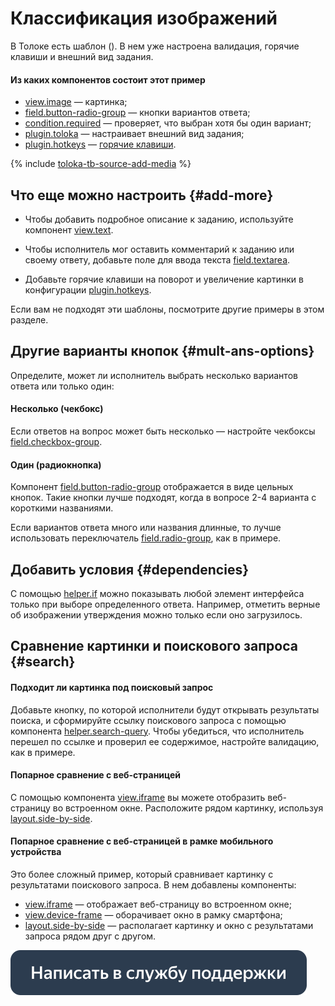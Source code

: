 # Классификация изображений

В Толоке есть шаблон  (). В нем уже настроена валидация, горячие клавиши и внешний вид задания.

#### Из каких компонентов состоит этот пример

- [view.image](../reference/view.image.md) — картинка;
- [field.button-radio-group](../reference/field.button-radio-group.md) — кнопки вариантов ответа;
- [condition.required](../reference/condition.required.md) — проверяет, что выбран хотя бы один вариант;
- [plugin.toloka](../reference/plugin.toloka.md) — настраивает внешний вид задания;
- [plugin.hotkeys](../reference/plugin.hotkeys.md) — [горячие клавиши](../best-practices/hotkeys.md).

{% include [toloka-tb-source-add-media](../_includes/toloka-tb-source/id-toloka-tb-source/add-media.md) %}



## Что еще можно настроить {#add-more}

- Чтобы добавить подробное описание к заданию, используйте компонент [view.text](../reference/view.text.md).

- Чтобы исполнитель мог оставить комментарий к заданию или своему ответу, добавьте поле для ввода текста [field.textarea](../reference/field.textarea.md).

- Добавьте горячие клавиши на поворот и увеличение картинки в конфигурации [plugin.hotkeys](../reference/plugin.hotkeys.md).


Если вам не подходят эти шаблоны, посмотрите другие примеры в этом разделе.


## Другие варианты кнопок {#mult-ans-options}

Определите, может ли исполнитель выбрать несколько вариантов ответа или только один:

#### Несколько (чекбокс)

Если ответов на вопрос может быть несколько — настройте чекбоксы [field.checkbox-group](../reference/field.checkbox-group.md).

#### Один (радиокнопка)

Компонент [field.button-radio-group](../reference/field.button-radio-group.md) отображается в виде цельных кнопок. Такие кнопки лучше подходят, когда в вопросе 2-4 варианта с короткими названиями.

Если вариантов ответа много или названия длинные, то лучше использовать переключатель [field.radio-group](../reference/field.radio-group.md), как в примере.


## Добавить условия {#dependencies}

С помощью [helper.if](../reference/helper.if.md) можно показывать любой элемент интерфейса только при выборе определенного ответа. Например, отметить верные об изображении утверждения можно только если оно загрузилось.


## Сравнение картинки и поискового запроса {#search}

#### Подходит ли картинка под поисковый запрос

Добавьте кнопку, по которой исполнители будут открывать результаты поиска, и сформируйте ссылку поискового запроса с помощью компонента [helper.search-query](../reference/helper.search-query.md). Чтобы убедиться, что исполнитель перешел по ссылке и проверил ее содержимое, настройте валидацию, как в примере.

#### Попарное сравнение с веб-страницей

С помощью компонента [view.iframe](../reference/view.iframe.md) вы можете отобразить веб-страницу во встроенном окне. Расположите рядом картинку, используя [layout.side-by-side](../reference/layout.side-by-side.md).

#### Попарное сравнение с веб-страницей в рамке мобильного устройства

Это более сложный пример, который сравнивает картинку с результатами поискового запроса. В нем добавлены компоненты:

- [view.iframe](../reference/view.iframe.md) — отображает веб-страницу во встроенном окне;
- [view.device-frame](../reference/view.device-frame.md) — оборачивает окно в рамку смартфона;
- [layout.side-by-side](../reference/layout.side-by-side.md) — располагает картинку и окно с результатами запроса рядом друг с другом.


[![](../_images/buttons/contact-support.svg)](../concepts/support.md)
